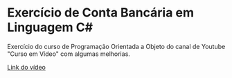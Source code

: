 # Exercício de Conta Bancária em Linguagem C# #
Exercício do curso de Programação Orientada a Objeto do canal de Youtube "Curso em Vídeo" com algumas melhorias.

[Link do vídeo](https://www.youtube.com/watch?v=hOC461osYgk&list=PLHz_AreHm4dkqe2aR0tQK74m8SFe-aGsY&index=11)
